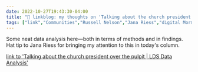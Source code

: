 ```yaml
---
date: 2022-10-27T19:43:30-04:00
title: "🔗 linkblog: my thoughts on 'Talking about the church president over the pulpit | LDS Data Analysis'"
tags: ["link","Communities","Russell Nelson","Jana Riess","digital Mormon studies"]
---
```

Some neat data analysis here—both in terms of methods and in findings. Hat tip to Jana Riess for bringing my attention to this in today's column.
 

[link to 'Talking about the church president over the pulpit | LDS Data Analysis'](https://qhspencer.github.io/lds-data-analysis/presidents/)
